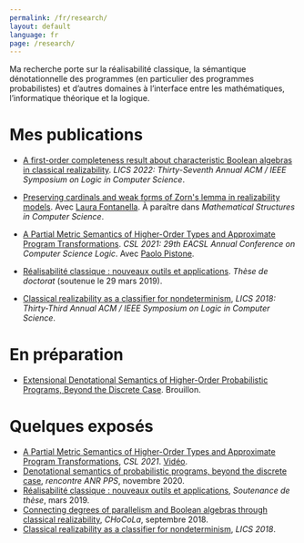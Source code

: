 ```yaml
---
permalink: /fr/research/
layout: default
language: fr
page: /research/
---
```


Ma recherche porte sur la réalisabilité classique, la sémantique dénotationnelle des programmes (en particulier des programmes probabilistes) et d’autres domaines à l’interface entre les mathématiques, l’informatique théorique et la logique.

Mes publications
================

* [A first-order completeness result about characteristic Boolean algebras in classical realizability](/docs/geoffroy-2022-realizability-characteristic-boolean-algebra-first-order.pdf). *LICS 2022: Thirty-Seventh Annual ACM / IEEE Symposium on Logic in Computer Science*.

* [Preserving cardinals and weak forms of Zorn's lemma in realizability models](/docs/fontanella-geoffroy-2020-preserving-cardinals-and-weak-zorn-in-classical-realizability.pdf). Avec [Laura Fontanella](https://www.i2m.univ-amu.fr/perso/laura.fontanella/). À paraître dans *Mathematical Structures in Computer Science*.

* [A Partial Metric Semantics of Higher-Order Types and Approximate Program Transformations](https://doi.org/10.4230/LIPIcs.CSL.2021.23). *CSL 2021: 29th EACSL Annual Conference on Computer Science Logic*. Avec [Paolo Pistone](http://logica.uniroma3.it/pistone/).

* [Réalisabilité classique : nouveaux outils et applications](/docs/these.pdf). *Thèse de doctorat* (soutenue le 29 mars 2019).

* [Classical realizability as a classifier for nondeterminism](https://hal.archives-ouvertes.fr/hal-01802215), *LICS 2018: Thirty-Third Annual ACM / IEEE Symposium on Logic in Computer Science*.


En préparation
==============

* [Extensional Denotational Semantics of Higher-Order Probabilistic Programs, Beyond the Discrete Case](/docs/geoffroy-2021-convex-qbs.pdf). Brouillon.


Quelques exposés
================

* [A Partial Metric Semantics of Higher-Order Types and Approximate Program Transformations](/docs/slides-geoffroy-csl-01-21.pdf), *CSL 2021*. [Vidéo](https://www.youtube.com/watch?v=JqFlXzFmQXw&t=4577s).
* [Denotational semantics of probabilistic programs, beyond the discrete case](/docs/slides-geoffroy-reunion-pps-11-20.pdf), *rencontre ANR PPS*, novembre 2020.
* [Réalisabilité classique : nouveaux outils et applications](/docs/slides-geoffroy-thesis.pdf), *Soutenance de thèse*, mars 2019.
* [Connecting degrees of parallelism and Boolean algebras through classical realizability](/docs/slides-geoffroy-chocola-09-2018.pdf), *CHoCoLa*, septembre 2018.
* [Classical realizability as a classifier for nondeterminism](/docs/slides-geoffroy-2018-classical-realizability-classifier-for-nondeterminism.pdf), *LICS 2018*.
